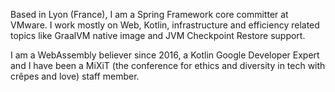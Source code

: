 Based in Lyon (France), I am a Spring Framework core committer at VMware. I work mostly on Web, Kotlin, infrastructure and efficiency related topics like GraalVM native image and JVM Checkpoint Restore support.

I am a WebAssembly believer since 2016, a Kotlin Google Developer Expert and I have been a MiXiT (the conference for ethics and diversity in tech with crêpes and love) staff member.